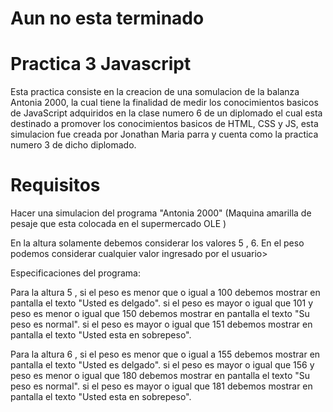 # Aun no esta terminado

# Practica 3 Javascript
Esta practica consiste en la creacion de una somulacion de la balanza Antonia 2000, la cual tiene la finalidad
de medir los conocimientos basicos de JavaScript adquiridos en la clase numero 6 de un diplomado el cual esta destinado a promover los conocimientos basicos de HTML, CSS y JS, esta simulacion fue creada por Jonathan Maria parra y cuenta como la practica numero 3 de dicho diplomado.

# Requisitos
Hacer una simulacion del programa "Antonia 2000" (Maquina amarilla de pesaje que esta colocada en el supermercado OLE )

En la altura solamente debemos considerar los valores 5 , 6.
En el peso podemos considerar cualquier valor ingresado por el usuario>

Especificaciones del programa:

Para la altura 5 , si el peso es menor que o igual a 100 debemos mostrar en pantalla el texto "Usted es delgado". si el peso es mayor o igual que 101 y peso es menor o igual que 150 debemos mostrar en pantalla el texto "Su peso es normal".
si el peso es mayor o igual que 151 debemos mostrar en pantalla el texto "Usted esta en sobrepeso".

Para la altura 6 , si el peso es menor que o igual a 155 debemos mostrar en pantalla el texto "Usted es delgado". si el peso es mayor o igual que 156 y peso es menor o igual que 180 debemos mostrar en pantalla el texto "Su peso es normal".
si el peso es mayor o igual que 181 debemos mostrar en pantalla el texto "Usted esta en sobrepeso".